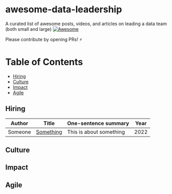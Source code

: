 # awesome-data-leadership 
A curated list of awesome posts, videos, and articles on leading a data team (both small and large) [![Awesome](https://awesome.re/badge.svg)](https://awesome.re)

Please contribute by opening PRs! ⚡️ 

# Table of Contents

- [Hiring](#hiring)
- [Culture](#culture)
- [Impact](#impact)
- [Agile](#agile)


## Hiring
|Author|Title|One-sentence summary|Year|
|---|---|---|---|
|Someone|[Something](#)|This is about something|2022|


## Culture

## Impact

## Agile

